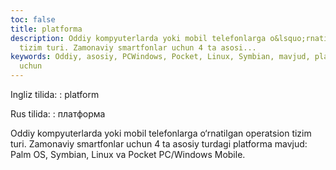 ```yaml
---
toc: false
title: platforma
description: Oddiy kompyuterlarda yoki mobil telefonlarga o&lsquo;rnatilgan operatsion
  tizim turi. Zamonaviy smartfonlar uchun 4 ta asosi...
keywords: Oddiy, asosiy, PCWindows, Pocket, Linux, Symbian, mavjud, platforma, turdagi,
  uchun
---
```


Ingliz tilida:
:   platform

Rus tilida:
:   платформа

Oddiy kompyuterlarda yoki mobil telefonlarga o‘rnatilgan operatsion tizim turi. Zamonaviy smartfonlar uchun 4 ta asosiy turdagi platforma mavjud: Palm OS, Symbian, Linux va Pocket PC/Windows Mobile.